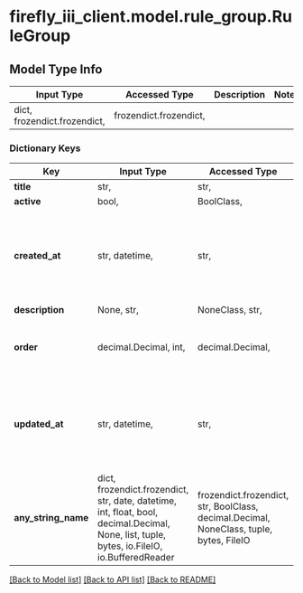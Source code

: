 # firefly_iii_client.model.rule_group.RuleGroup

## Model Type Info
Input Type | Accessed Type | Description | Notes
------------ | ------------- | ------------- | -------------
dict, frozendict.frozendict,  | frozendict.frozendict,  |  | 

### Dictionary Keys
Key | Input Type | Accessed Type | Description | Notes
------------ | ------------- | ------------- | ------------- | -------------
**title** | str,  | str,  |  | 
**active** | bool,  | BoolClass,  |  | [optional] 
**created_at** | str, datetime,  | str,  |  | [optional] value must conform to RFC-3339 date-time
**description** | None, str,  | NoneClass, str,  |  | [optional] 
**order** | decimal.Decimal, int,  | decimal.Decimal,  |  | [optional] value must be a 32 bit integer
**updated_at** | str, datetime,  | str,  |  | [optional] value must conform to RFC-3339 date-time
**any_string_name** | dict, frozendict.frozendict, str, date, datetime, int, float, bool, decimal.Decimal, None, list, tuple, bytes, io.FileIO, io.BufferedReader | frozendict.frozendict, str, BoolClass, decimal.Decimal, NoneClass, tuple, bytes, FileIO | any string name can be used but the value must be the correct type | [optional]

[[Back to Model list]](../../README.md#documentation-for-models) [[Back to API list]](../../README.md#documentation-for-api-endpoints) [[Back to README]](../../README.md)

